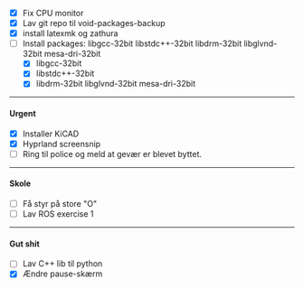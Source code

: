  - [x] Fix CPU monitor
 - [x] Lav git repo til void-packages-backup
 - [x] install latexmk og zathura
 - [ ] Install packages: libgcc-32bit libstdc++-32bit libdrm-32bit libglvnd-32bit mesa-dri-32bit 
	 - [x] libgcc-32bit
	 - [x] libstdc++-32bit
	 - [x] libdrm-32bit libglvnd-32bit mesa-dri-32bit

---
#### Urgent
- [x] Installer KiCAD
- [x] Hyprland screensnip
- [ ] Ring til police og meld at gevær er blevet byttet.

---
#### Skole
- [ ] Få styr på store "O"
- [ ] Lav ROS exercise 1

---
#### Gut shit
- [ ] Lav C++ lib til python
- [x] Ændre pause-skærm